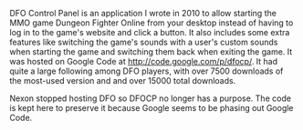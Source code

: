 DFO Control Panel is an application I wrote in 2010 to allow starting the MMO game Dungeon Fighter Online from your desktop instead of having to log in to the game's website and click a button. It also includes some extra features like switching the game's sounds with a user's custom sounds when starting the game and switching them back when exiting the game. It was hosted on Google Code at http://code.google.com/p/dfocp/. It had quite a large following among DFO players, with over 7500 downloads of the most-used version and and over 15000 total downloads.

Nexon stopped hosting DFO so DFOCP no longer has a purpose. The code is kept here to preserve it because Google seems to be phasing out Google Code.